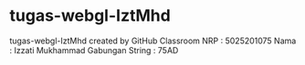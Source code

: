 # tugas-webgl-IztMhd
tugas-webgl-IztMhd created by GitHub Classroom
NRP : 5025201075
Nama : Izzati Mukhammad
Gabungan String : 75AD
